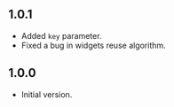 ## 1.0.1

- Added `key` parameter.
- Fixed a bug in widgets reuse algorithm.

## 1.0.0

- Initial version.
